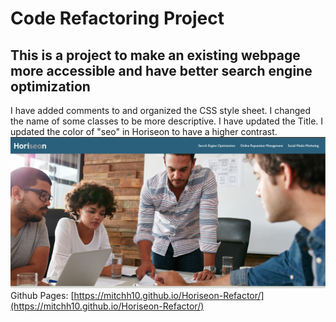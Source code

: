 # Code Refactoring Project
## This is a project to make an existing webpage more accessible and have better search engine optimization
I have added comments to and organized the CSS style sheet. I changed the name of some classes to be more descriptive. I have updated the Title. I updated the color of "seo" in Horiseon to have a higher contrast.
![Alt text](./assets/images/HoriseonSS.PNG "Screenshot")
Github Pages: [https://mitchh10.github.io/Horiseon-Refactor/](https://mitchh10.github.io/Horiseon-Refactor/)
